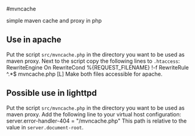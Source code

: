 #mvncache

simple maven cache and proxy in php

## Use in apache

Put the script `src/mvncache.php` in the directory you want to be used as maven proxy.
Next to the script copy the following lines to `.htaccess`:
    RewriteEngine On
    RewriteCond %{REQUEST_FILENAME} !-f
    RewriteRule ^.*$ mvncache.php [L]
Make both files accessible for apache.

## Possible use in lighttpd
Put the script `src/mvncache.php` in the directory you want to be used as maven proxy.
Add the following line to your virtual host configuration:
    server.error-handler-404    = "/mvncache.php"
This path is relative to the value in `server.document-root`.